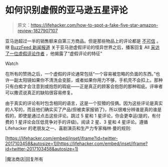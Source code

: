 # 如何识别虚假的亚马逊五星评论

> 原文：<https://lifehacker.com/how-to-spot-a-fake-five-star-amazon-review-1827907107>

亚马逊超过一半的销售额来自第三方商品。但是那些物品上的评论都是 [不可信](https://lifehacker.com/heres-why-amazon-cant-fix-review-spam-1825955852) 。继 [BuzzFeed 新闻报道](https://www.buzzfeednews.com/article/nicolenguyen/amazon-fake-review-problem) 关于亚马逊虚假评论的怪异世界之后，播客回复 All [采访了一位虚假评论作者](https://www.gimletmedia.com/reply-all/124#episode-player) ，他揭露了“虚假评论的特征”

Watch

在所有的赞扬之后，一个虚假的评论通常包括“一个容易被忽略的负面的东西。”也许一副太阳镜如果你不清洗会变脏，或者如果你用力不够，手机壳不会扣上。那种只有白痴才会注意到或抱怨的瑕疵——正是真正的顾客会抱怨的那种瑕疵。评审者可以撒谎说真正的缺陷很容易修复。

由于真实的评论有时包含相同的语言，这是一个狡猾的伎俩。因为这些评论是真实的人写的，而且他们确实买了产品(但被卖家报销了)，所以很难分辨谁是真的谁是假的，即使是通过点击这些评论。跳过 5 星和 1 星评论，你会更幸运(是的，有付费的 1 星评论会压低竞争对手的评级)。阅读 2 星、3 星和 4 星评论。遵循 Lifehacker 的老朋友之一、喜剧演员和生产力专家梅林·曼的规则:

 [https://lifehacker.com/embed/inset/iframe?id=twitter-2017103458&autosize=1](https://lifehacker.com/embed/inset/iframe?id=twitter-2017103458&autosize=1) 

|魔法商店|回复所有